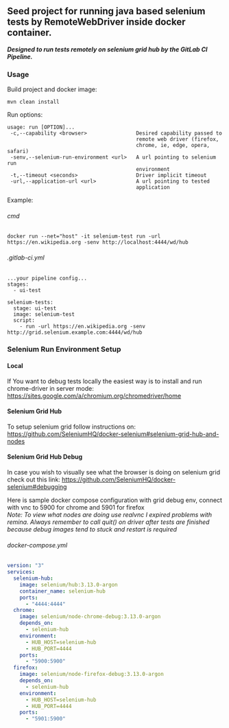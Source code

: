 ## Seed project for running java based selenium tests by RemoteWebDriver inside docker container.
***Designed to run tests remotely on selenium grid hub by the GitLab CI Pipeline.***

### Usage

Build project and docker image: 

`mvn clean install` 

Run options:
```
usage: run [OPTION]...
 -c,--capability <browser>                Desired capability passed to
                                          remote web driver (firefox,
                                          chrome, ie, edge, opera, safari)
 -senv,--selenium-run-environment <url>   A url pointing to selenium run
                                          environment
 -t,--timeout <seconds>                   Driver implicit timeout
 -url,--application-url <url>             A url pointing to tested
                                          application
```
Example:

###### cmd
```
docker run --net="host" -it selenium-test run -url https://en.wikipedia.org -senv http://localhost:4444/wd/hub
```
###### .gitlab-ci.yml
```
...your pipeline config...
stages:
  - ui-test

selenium-tests:
  stage: ui-test
  image: selenium-test
  script:
    - run -url https://en.wikipedia.org -senv http://grid.selenium.example.com:4444/wd/hub  
```

### Selenium Run Environment Setup

#### Local
If You want to debug tests locally the easiest way is to install and run chrome-driver in server mode: https://sites.google.com/a/chromium.org/chromedriver/home

#### Selenium Grid Hub

To setup selenium grid follow instructions on: https://github.com/SeleniumHQ/docker-selenium#selenium-grid-hub-and-nodes

#### Selenium Grid Hub Debug
In case you wish to visually see what the browser is doing on selenium grid check out this link: https://github.com/SeleniumHQ/docker-selenium#debugging  

Here is sample docker compose configuration with grid debug env, connect with vnc to 5900 for chrome and 5901 for firefox   
*Note: To view what nodes are doing use realvnc I expired problems with remina. Always remember to call quit() on driver after tests are finished because debug images tend to stuck and restart is required*

###### docker-compose.yml
```yml
version: "3"
services:
  selenium-hub:
    image: selenium/hub:3.13.0-argon
    container_name: selenium-hub
    ports:
      - "4444:4444"
  chrome:
    image: selenium/node-chrome-debug:3.13.0-argon
    depends_on:
      - selenium-hub
    environment:
      - HUB_HOST=selenium-hub
      - HUB_PORT=4444
    ports:
      - "5900:5900"
  firefox:
    image: selenium/node-firefox-debug:3.13.0-argon
    depends_on:
      - selenium-hub
    environment:
      - HUB_HOST=selenium-hub
      - HUB_PORT=4444
    ports:
      - "5901:5900"
```

